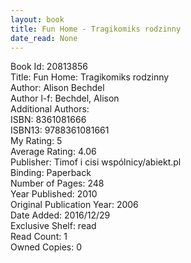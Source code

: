 ```yaml
---
layout: book
title: Fun Home - Tragikomiks rodzinny
date_read: None
---
```


Book Id: 20813856<br />
Title: Fun Home: Tragikomiks rodzinny<br />
Author: Alison Bechdel<br />
Author l-f: Bechdel, Alison<br />
Additional Authors: <br />
ISBN: 8361081666<br />
ISBN13: 9788361081661<br />
My Rating: 5<br />
Average Rating: 4.06<br />
Publisher: Timof i cisi wspólnicy/abiekt.pl<br />
Binding: Paperback<br />
Number of Pages: 248<br />
Year Published: 2010<br />
Original Publication Year: 2006<br />
Date Added: 2016/12/29<br />
Exclusive Shelf: read<br />
Read Count: 1<br />
Owned Copies: 0<br />

